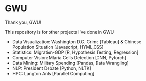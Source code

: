 # GWU

Thank you, GWU!

This repository is for other projects I've done in GWU
* Data Visualization: Washington D.C. Crime [Tableau] & Chinese Population Situation [Javascript, HYML,CSS]
* Statistics: Migration-GDP [R, Hypothesis Testing, Regression]
* Computer Vision: Mlaria Cells Detection [CNN, Pytorch]
* Data Mining: Military Spending [Pandas, Data Wrangling]
* NLP: President Debate [Python, NLTK]
* HPC: Langton Ants [Parallel Computing]
